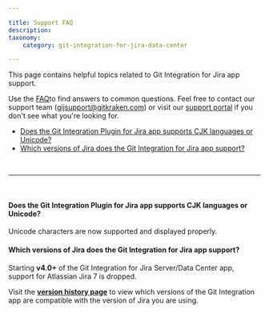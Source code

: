 ```yaml
---

title: Support FAQ
description:
taxonomy:
    category: git-integration-for-jira-data-center

---
```


This page contains helpful topics related to Git Integration for Jira app support.

Use the [FAQ](/git-integration-for-jira-data-center/frequently-asked-questions-gij-self-managed)to find answers to common questions. Feel free to contact our support team ([gijsupport@gitkraken.com](mailto:gijsupport@gitkraken.com)) or visit our [support portal](https://help.gitkraken.com/git-integration-for-jira-data-center/gij-self-hosted-contact-support) if you don't see what you're looking for.

- [Does the Git Integration Plugin for Jira app supports CJK languages or Unicode?](#does-the-git-integration-plugin-for-jira-app-supports-cjk-languages-or-unicode)
- [Which versions of Jira does the Git Integration for Jira app support?](#which-versions-of-jira-does-the-git-integration-for-jira-app-support)

&nbsp;
* * *
&nbsp;

#### Does the Git Integration Plugin for Jira app supports CJK languages or Unicode?

Unicode characters are now supported and displayed properly.

#### Which versions of Jira does the Git Integration for Jira app support?

Starting **v4.0+** of the Git Integration for Jira Server/Data Center app, support for Atlassian Jira 7 is dropped.

Visit the [**version history page**](https://marketplace.atlassian.com/apps/4984/git-integration-for-jira?hosting=datacenter&tab=versions) to view which versions of the Git Integration app are compatible with the version of Jira you are using.

